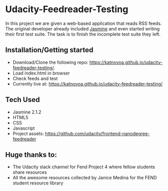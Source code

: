 # Udacity-Feedreader-Testing

In this project we are given a web-based application that reads RSS feeds. The original developer already included [Jasmine](http://jasmine.github.io/) and even started writing their first test suite. The task is to finish the incomplete test suite they left.  


## Installation/Getting started
* Download/Clone the following repo: https://katnovoa.github.io/udacity-feedreader-testing/.
* Load index.html in browser
* Check feeds and test
* Currently live at: https://katnovoa.github.io/udacity-feedreader-testing/

## Tech Used
* Jasmine 2.1.2
* HTML5
* CSS
* Javascript
* Project assets: https://github.com/udacity/frontend-nanodegree-feedreader

## Huge thanks to:
* The Udacity slack channel for Fend Project 4 where fellow students share resources
* All the awesome resources collected by Janice Medina for the FEND student resource library
